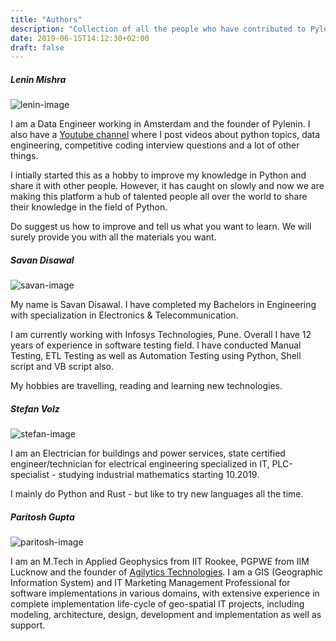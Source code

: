 ```yaml
---
title: "Authors"
description: "Collection of all the people who have contributed to Pylenin"
date: 2019-06-15T14:12:30+02:00
draft: false
---
```


##### Lenin Mishra

![lenin-image](/img/authors/Lenin-Mishra/avatar.jpg)

I am a Data Engineer working in Amsterdam and the founder of Pylenin. I also have a [Youtube channel](https://www.youtube.com/pylenin) where I post videos about python topics, data engineering, competitive coding interview questions and a lot of other things. 

I intially started this as a hobby to improve my knowledge in Python and share it with other people. However, it has caught on slowly and now we are making this platform a hub of talented people all over the world to share their knowledge in the field of Python. 

Do suggest us how to improve and tell us what you want to learn. We will surely provide you with all the materials you want.

##### Savan Disawal

![savan-image](/img/authors/Savan-Disawal/SavanDisawal.jpg)

My name is Savan Disawal. I have completed my Bachelors in Engineering with specialization in Electronics & Telecommunication. 

I am currently working with Infosys Technologies, Pune. Overall I have 12 years of experience in software testing field. I have conducted Manual Testing, ETL Testing as well as Automation Testing using Python, Shell script and VB script also. 

My hobbies are travelling, reading and learning new technologies.

##### Stefan Volz

![stefan-image](/img/authors/Stefan-Volz/StefanVolz.png)

I am an Electrician for buildings and power services, state certified engineer/technician for electrical engineering specialized in IT, PLC-specialist - studying industrial mathematics starting 10.2019. 

I mainly do Python and Rust - but like to try new languages all the time.

##### Paritosh Gupta

![paritosh-image](/img/authors/Paritosh-Gupta/ParitoshGupta.jpg)

I am an M.Tech in Applied Geophysics from IIT Rookee, PGPWE from IIM Lucknow and the founder of [Agilytics Technologies](https://www.agilytics.in). I am a GIS (Geographic Information System) and IT Marketing Management Professional for software implementations in various domains, with extensive experience in complete implementation life-cycle of geo-spatial IT projects, including modeling, architecture, design, development and implementation as well as support.
